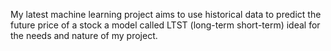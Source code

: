 My latest machine learning project aims to use historical data to predict the future price of a stock a model called LTST
(long-term short-term) ideal for the needs and nature of my project.
